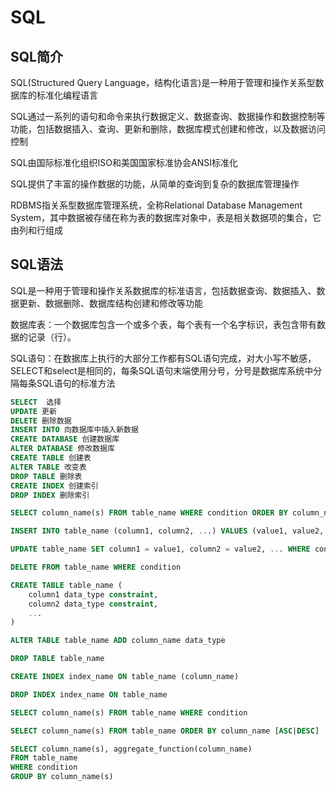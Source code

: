 # SQL

## SQL简介

SQL(Structured Query Language，结构化语言)是一种用于管理和操作关系型数据库的标准化编程语言

SQL通过一系列的语句和命令来执行数据定义、数据查询、数据操作和数据控制等功能，包括数据插入、查询、更新和删除，数据库模式创建和修改，以及数据访问控制

SQL由国际标准化组织ISO和美国国家标准协会ANSI标准化

SQL提供了丰富的操作数据的功能，从简单的查询到复杂的数据库管理操作

RDBMS指关系型数据库管理系统，全称Relational Database Management System，其中数据被存储在称为表的数据库对象中，表是相关数据项的集合，它由列和行组成

## SQL语法

SQL是一种用于管理和操作关系数据库的标准语言，包括数据查询、数据插入、数据更新、数据删除、数据库结构创建和修改等功能

数据库表：一个数据库包含一个或多个表，每个表有一个名字标识，表包含带有数据的记录（行）。

SQL语句：在数据库上执行的大部分工作都有SQL语句完成，对大小写不敏感，SELECT和select是相同的，每条SQL语句末端使用分号，分号是数据库系统中分隔每条SQL语句的标准方法

```sql
SELECT  选择
UPDATE 更新
DELETE 删除数据
INSERT INTO 向数据库中插入新数据
CREATE DATABASE 创建数据库
ALTER DATABASE 修改数据库
CREATE TABLE 创建表
ALTER TABLE 改变表
DROP TABLE 删除表
CREATE INDEX 创建索引
DROP INDEX 删除索引

SELECT column_name(s) FROM table_name WHERE condition ORDER BY column_name[ASC|DESC]

INSERT INTO table_name (column1, column2, ...) VALUES (value1, value2, ...)

UPDATE table_name SET column1 = value1, column2 = value2, ... WHERE condition

DELETE FROM table_name WHERE condition

CREATE TABLE table_name (
    column1 data_type constraint,
    column2 data_type constraint,
    ...
)

ALTER TABLE table_name ADD column_name data_type

DROP TABLE table_name

CREATE INDEX index_name ON table_name (column_name)

DROP INDEX index_name ON table_name

SELECT column_name(s) FROM table_name WHERE condition

SELECT column_name(s) FROM table_name ORDER BY column_name [ASC|DESC]

SELECT column_name(s), aggregate_function(column_name) 
FROM table_name
WHERE condition
GROUP BY column_name(s)


```

